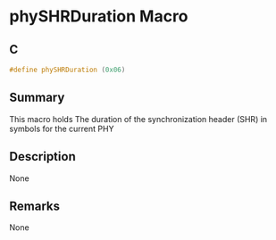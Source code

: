 # phySHRDuration Macro

## C

```c
#define phySHRDuration (0x06)

```

## Summary

This macro holds The duration of the synchronization header (SHR) in symbols for the current PHY 

## Description

None
## Remarks

None 

